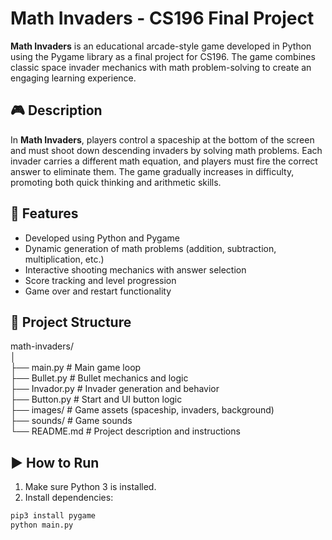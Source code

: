 # Math Invaders - CS196 Final Project

**Math Invaders** is an educational arcade-style game developed in Python using the Pygame library as a final project for CS196. The game combines classic space invader mechanics with math problem-solving to create an engaging learning experience.

## 🎮 Description

In **Math Invaders**, players control a spaceship at the bottom of the screen and must shoot down descending invaders by solving math problems. Each invader carries a different math equation, and players must fire the correct answer to eliminate them. The game gradually increases in difficulty, promoting both quick thinking and arithmetic skills.

## 🧠 Features

- Developed using Python and Pygame
- Dynamic generation of math problems (addition, subtraction, multiplication, etc.)
- Interactive shooting mechanics with answer selection
- Score tracking and level progression
- Game over and restart functionality

## 📁 Project Structure
math-invaders/
<br/>
│
<br/>
├── main.py # Main game loop
<br/>
├── Bullet.py # Bullet mechanics and logic
<br/>
├── Invador.py # Invader generation and behavior
<br/>
├── Button.py # Start and UI button logic
<br/>
├── images/ # Game assets (spaceship, invaders, background)
<br/>
├── sounds/ # Game sounds
<br/>
└── README.md # Project description and instructions
<br/>

## ▶️ How to Run

1. Make sure Python 3 is installed.
2. Install dependencies:

```bash
pip3 install pygame
python main.py
